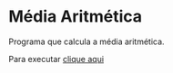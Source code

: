 # Média Aritmética
 Programa que calcula a média aritmética.
 
 
 Para executar [clique aqui](https://debor4h.github.io/mediaAluno/index.html)
